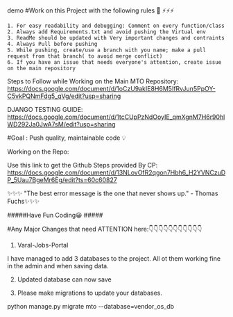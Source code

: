 demo
#Work on this Project with the following rules 📑 ⚡⚡⚡

	1. For easy readability and debugging: Comment on every function/class
	2. Always add Requirements.txt and avoid pushing the Virtual env
	3. ReadMe should be updated with Very important changes and contraints
	4. Always Pull before pushing
	5. While pushing, create/use a branch with you name; make a pull request from that branch( to avoid merge conflict)  
	6. If you have an issue that needs everyone's attention, create issue on the main repository


Steps to Follow while Working on the Main MTO Repository: https://docs.google.com/document/d/1oCzU9akIE8H6M5IfRvJun5PpOY-C5vkPQNmFdg5_qVg/edit?usp=sharing


DJANGO TESTING GUIDE: https://docs.google.com/document/d/1tcCUpPzNdOoyIE_qmXgnM7H6r90hlWD292Ja0JwA7sM/edit?usp=sharing


	
#Goal : Push quality, maintainable code 💡

Working on the Repo:

Use this link to get the Github Steps provided By CP: https://docs.google.com/document/d/13NLovOfR2qgon7Hbh6_H2YVNCzuDP_5Uau7BgeMr6Eg/edit?ts=60c60827




✨✨✨ "The best error message is the one that never shows up." - Thomas Fuchs✨✨✨

#####Have Fun Coding😀 #####




#Any Major Changes that need ATTENTION here:👇👇👇👇👇👇👇👇👇👇👇
 

1. Varal-Jobs-Portal

I have managed to add 3 databases to the project. All ot them working fine in the admin and when saving data.

2. Updated database can now save

3. Please make migrations to update your databases.

python manage.py migrate mto --database=vendor_os_db



